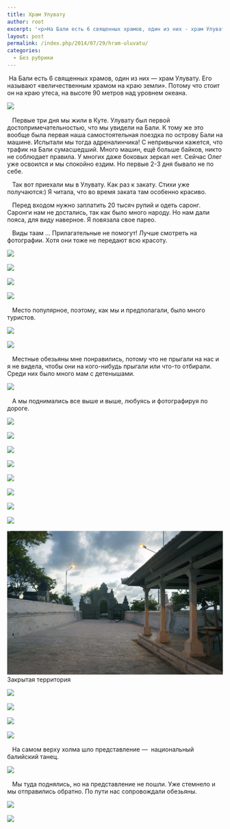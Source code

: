 ```yaml
---
title: Храм Улувату
author: root
excerpt: '<p>На Бали есть 6 священных храмов, один из них - храм Улувату. Его называют "величественным храмом на краю земли". Потому что стоит он на краю утеса, на высоте 90 метров над уровнем океана...</p>'
layout: post
permalink: /index.php/2014/07/29/hram-uluvatu/
categories:
  - Без рубрики
---
```

&nbsp;На Бали есть 6 священных храмов, один из них &#8212; храм Улувату. Его называют &#171;величественным храмом на краю земли&#187;. Потому что стоит он на краю утеса, на высоте 90 метров над уровнем океана.&nbsp;

![][1]

&nbsp; &nbsp;Первые три дня мы жили в Куте. Улувату был первой достопримечательностью, что мы увидели на Бали. К тому же это вообще была первая наша самостоятельная поездка по острову Бали на машине. Испытали мы тогда адреналинчика! С непривычки кажется, что трафик на Бали сумасшедший. Много машин, ещё больше байков, никто не соблюдает правила. У многих даже боковых зеркал нет. Сейчас Олег уже освоился и мы спокойно ездим. Но первые 2-3 дня бывало не по себе.

&nbsp; &nbsp;Так вот приехали мы в Улувату. Как раз к закату. Стихи уже получаются:) Я читала, что во время заката там особенно красиво.&nbsp;

&nbsp; &nbsp;Перед входом нужно заплатить 20 тысяч рупий и одеть саронг. Саронги нам не достались, так как было много народу. Но нам дали пояса, для виду наверное. Я повязала свое парео.&nbsp;

&nbsp; &nbsp;Виды таам &#8230; Прилагательные не помогут! Лучше смотреть на фотографии. Хотя они тоже не передают всю красоту.

![][2]

![][3]

![][4]

![][5]

&nbsp; &nbsp;Место популярное, поэтому, как мы и предполагали, было много туристов.&nbsp;

![][6]

![][7]

&nbsp; &nbsp;Местные обезьяны мне понравились, потому что не прыгали на нас и я не видела, чтобы они на кого-нибудь прыгали или что-то отбирали. Среди них было много мам с детенышами.&nbsp;

![][8]

&nbsp; &nbsp;А мы поднимались все выше и выше, любуясь и фотографируя по дороге.

![][9]

![][10]

![][11]

![][12]

![][13]

![][14]

![][15]

![][16]

![Закрытая территория][17]Закрытая территория 

![][18]

![][19]

![][20]

![][21]

&nbsp; &nbsp;На самом верху холма шло представление &#8212; &nbsp;национальный балийский танец.

![][22]

&nbsp; &nbsp;Мы туда поднялись, но на представление не пошли. Уже стемнело и мы отправились обратно. По пути нас сопровождали обезьяны.

![][23]

![][24]

<p id="yui_3_17_2_1_1406641648767_31159">
</p>

 [1]: /images/2014-07-29-hram-uluvatu/1.jpg
 [2]: /images/2014-07-29-hram-uluvatu/2.jpg
 [3]: /images/2014-07-29-hram-uluvatu/3.jpg
 [4]: /images/2014-07-29-hram-uluvatu/4.jpg
 [5]: /images/2014-07-29-hram-uluvatu/5.jpg
 [6]: /images/2014-07-29-hram-uluvatu/6.jpg
 [7]: /images/2014-07-29-hram-uluvatu/7.jpg
 [8]: /images/2014-07-29-hram-uluvatu/8.jpg
 [9]: /images/2014-07-29-hram-uluvatu/9.jpg
 [10]: /images/2014-07-29-hram-uluvatu/10.jpg
 [11]: /images/2014-07-29-hram-uluvatu/11.jpg
 [12]: /images/2014-07-29-hram-uluvatu/12.jpg
 [13]: /images/2014-07-29-hram-uluvatu/13.jpg
 [14]: /images/2014-07-29-hram-uluvatu/14.jpg
 [15]: /images/2014-07-29-hram-uluvatu/15.jpg
 [16]: /images/2014-07-29-hram-uluvatu/16.jpg
 [17]: /images/2014-07-29-hram-uluvatu/17.jpg
 [18]: /images/2014-07-29-hram-uluvatu/18.jpg
 [19]: /images/2014-07-29-hram-uluvatu/19.jpg
 [20]: /images/2014-07-29-hram-uluvatu/20.jpg
 [21]: /images/2014-07-29-hram-uluvatu/21.jpg
 [22]: /images/2014-07-29-hram-uluvatu/22.jpg
 [23]: /images/2014-07-29-hram-uluvatu/23.jpg
 [24]: /images/2014-07-29-hram-uluvatu/24.jpg